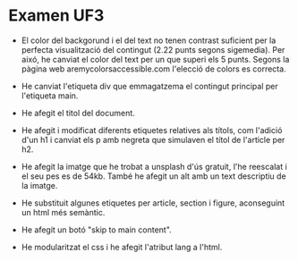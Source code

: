 # Examen UF3
- El color del backgorund i el del text no tenen contrast suficient per la perfecta visualització del contingut (2.22 punts segons sigemedia). Per aixó, he canviat el color del text per un que superi els 5 punts. Segons la pàgina web aremycolorsaccessible.com l'elecció de colors es correcta.

- He canviat l'etiqueta div que emmagatzema el contingut principal per l'etiqueta main.

- He afegit el titol del document.

- He afegit i modificat diferents etiquetes relatives als títols, com l'adició d'un h1 i canviat els p amb negreta que simulaven el títol de l'article per h2.

- He afegit la imatge que he trobat a unsplash d'ús gratuit, l'he reescalat i el seu pes es de 54kb. També he afegit un alt amb un text descriptiu de la imatge.

- He substituit algunes etiquetes per article, section i figure, aconseguint un html més semàntic.

- He afegit un botó "skip to main content".

- He modularitzat el css i he afegit l'atribut lang a l'html.